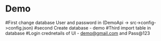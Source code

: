 # Demo

#First change database User and password in (DemoApi -> src->config->config.json)
#second Create database - demo 
#Third import table in database
#Login crednetails of UI - demo@gmail.com and Pass@123

